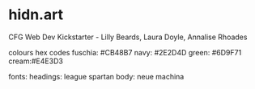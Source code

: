 # hidn.art
CFG Web Dev Kickstarter - Lilly Beards, Laura Doyle, Annalise Rhoades

colours hex codes
fuschia: #CB48B7
navy: #2E2D4D
green: #6D9F71
cream:#E4E3D3

fonts:
headings: league spartan
body: neue machina